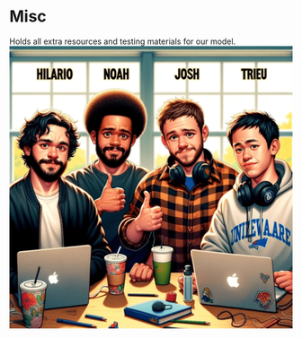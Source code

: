 # Misc
Holds all extra resources and testing materials for our model. 
![photo](misc/5FA0DB57-1C05-465C-BF9C-FDFCABBD0394.png)
